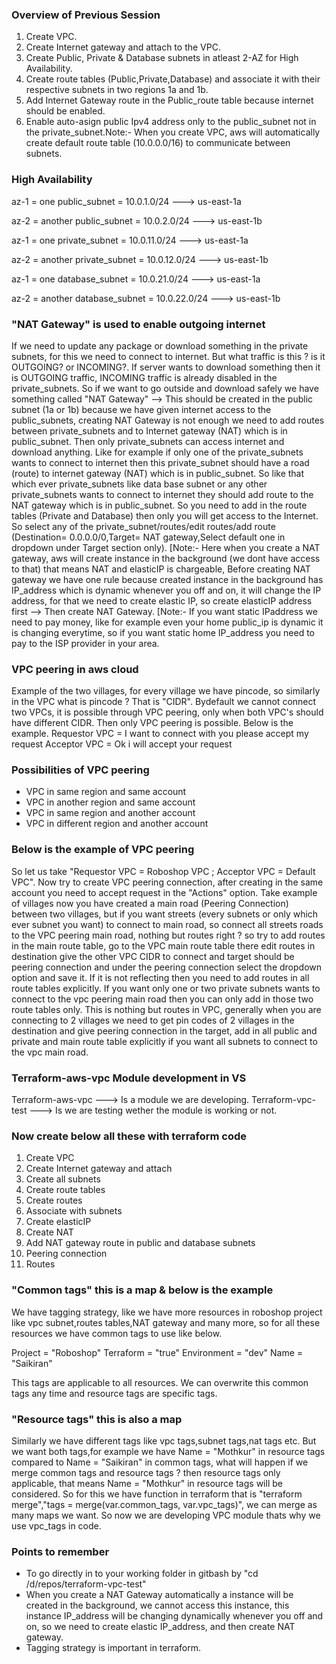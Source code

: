 ### Overview of Previous Session
1. Create VPC.
2. Create Internet gateway and attach to the VPC.
3. Create Public, Private & Database subnets in atleast 2-AZ for High Availability.
4. Create route tables (Public,Private,Database) and associate it with their respective subnets in two 
   regions 1a and 1b.
5. Add Internet Gateway route in the Public_route table because internet should be enabled.
6. Enable auto-asign public Ipv4 address only to the public_subnet not in the private_subnet.Note:- When you
   create VPC, aws will automatically create default route table (10.0.0.0/16) to communicate between subnets.

### High Availability
az-1 = one public_subnet     = 10.0.1.0/24 ---> us-east-1a

az-2 = another public_subnet = 10.0.2.0/24 ---> us-east-1b

az-1 = one private_subnet     = 10.0.11.0/24 ---> us-east-1a

az-2 = another private_subnet = 10.0.12.0/24 ---> us-east-1b

az-1 = one database_subnet     = 10.0.21.0/24 ---> us-east-1a

az-2 = another database_subnet = 10.0.22.0/24 ---> us-east-1b

### "NAT Gateway" is used to enable outgoing internet
If we need to update any package or download something in the private subnets, for this we need to connect to internet. But what traffic is this ? is it OUTGOING? or INCOMING?. If server wants to download something then it is OUTGOING traffic, INCOMING traffic is already disabled in the private_subnets. So if we want to go outside and download safely we have something called "NAT Gateway" --> This should be created in the public subnet (1a or 1b) because we have given internet access to the public_subnets, creating NAT Gateway is not enough we need to add routes between private_subnets and to Internet gateway (NAT) which is in public_subnet. Then only private_subnets can access internet and download anything. Like for example if only one of the private_subnets wants to connect to internet then this private_subnet should have a road (route) to internet gateway (NAT) which is in public_subnet. So like that which ever private_subnets like data base subnet or any other private_subnets wants to connect to internet they should add route to the NAT gateway which is in public_subnet. So you need to add in the route tables (Private and Database) then only you will get access to the Internet. So select any of the private_subnet/routes/edit routes/add route (Destination= 0.0.0.0/0,Target= NAT gateway,Select default one in dropdown under Target section only). [Note:- Here when you create a NAT gateway, aws will create instance in the background (we dont have access to that) that means NAT and elasticIP is chargeable, Before creating NAT gateway we have one rule because created instance in the background has IP_address which is dynamic whenever you off and on, it will change the IP address, for that we need to create elastic IP, so create elasticIP address first --> Then create NAT Gateway. [Note:- If you want static IPaddress we need to pay money, like for example even your home public_ip is dynamic it is changing everytime, so if you want static home IP_address you need to pay to the ISP provider in your area.

### VPC peering in aws cloud
Example of the two villages, for every village we have pincode, so similarly in the VPC what is pincode ? 
That is "CIDR". Bydefault we cannot connect two VPCs, it is possible through VPC peering, only when both 
VPC's should have different CIDR. Then only VPC peering is possible. Below is the example.
Requestor VPC = I want to connect with you please accept my request
Acceptor VPC  = Ok i will accept your request

### Possibilities of VPC peering
- VPC in same region and same account
- VPC in another region and same account
- VPC in same region and another account
- VPC in different region and another account

### Below is the example of VPC peering
So let us take "Requestor VPC = Roboshop VPC ; Acceptor VPC = Default VPC". Now try to create VPC peering connection, after creating in the same account you need to accept request in the "Actions" option. Take example of villages now you have created a main road (Peering Connection) between two villages, but if you want streets (every subnets or only which ever subnet you want) to connect to main road, so connect all streets roads to the VPC peering main road, nothing but routes right ? so try to add routes in the main route table, go to the VPC main route table there edit routes in destination give the other VPC CIDR to connect and target should be peering connection and under the peering connection select the dropdown option and save it. If it is not reflecting then you need to add routes in all route tables explicitly. If you want only one or two private subnets wants to connect to the vpc peering main road then you can only add in those two route tables only. This is nothing but routes in VPC, generally when you are connecting to 2 villages we need to get pin codes of 2 villages in the destination and give peering connection in the target, add in all public and private and main route table explicitly if you want all subnets to connect to the vpc main road.

### Terraform-aws-vpc Module development in VS
Terraform-aws-vpc ---> Is a module we are developing.
Terraform-vpc-test ---> Is we are testing wether the module is working or not.

### Now create below all these with terraform code
1. Create VPC
2. Create Internet gateway and attach
3. Create all subnets
4. Create route tables
5. Create routes
6. Associate with subnets
7. Create elasticIP
8. Create NAT
9. Add NAT gateway route in public and database subnets
10. Peering connection
11. Routes

### "Common tags" this is a map & below is the example
We have tagging strategy, like we have more resources in roboshop project like vpc subnet,routes tables,NAT gateway and many more, so for all these resources we have common tags to use like below.

Project = "Roboshop"
Terraform = "true"
Environment = "dev" 
Name = "Saikiran"

This tags are applicable to all resources. We can overwrite this common tags any time and resource tags are specific tags.

### "Resource tags" this is also a map
Similarly we have different tags like vpc tags,subnet tags,nat tags etc. But we want both tags,for example we have Name = "Mothkur" in resource tags compared to Name = "Saikiran" in common tags, what will happen if we merge common tags and resource tags ? then resource tags only applicable, that means Name = "Mothkur" in resource tags will be considered. So for this we have function in terraform that is "terraform merge","tags = merge(var.common_tags, var.vpc_tags)", we can merge as many maps we want. So now we are developing VPC module thats why we use vpc_tags in code.

### Points to remember
- To go directly in to your working folder in gitbash by "cd /d/repos/terraform-vpc-test"
- When you create a NAT Gateway automatically a instance will be created in the background, we cannot access
  this instance, this instance IP_address will be changing dynamically whenever you off and on, so we need to
  create elastic IP_address, and then create NAT gateway.
- Tagging strategy is important in terraform.
